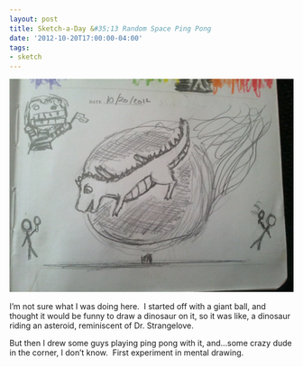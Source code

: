 ```yaml
---
layout: post
title: Sketch-a-Day &#35;13 Random Space Ping Pong
date: '2012-10-20T17:00:00-04:00'
tags:
- sketch
---
```

![](/images/sketches/sad13-random-space-pingpong.jpg)

I’m not sure what I was doing here.  I started off with a giant ball, and thought it would be funny to draw a dinosaur on it, so it was like, a dinosaur riding an asteroid, reminiscent of Dr. Strangelove.

But then I drew some guys playing ping pong with it, and…some crazy dude in the corner, I don’t know.  First experiment in mental drawing.
